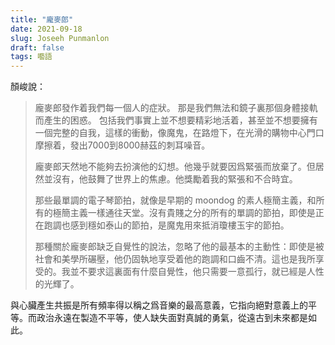 ```yaml
---
title: "龐麥郎"
date: 2021-09-18
slug: Joseeh Punmanlon
draft: false
tags: 囈語
---
```


顏峻說：

>龐麥郎發作着我們每一個人的症狀。
>那是我們無法和鏡子裏那個身體接軌而產生的困惑。
>包括我們事實上並不想要精彩地活着，甚至並不想要擁有一個完整的自我，這樣的衝動，像魔鬼，在路燈下，在光滑的購物中心門口摩擦着，發出7000到8000赫茲的刺耳噪音。
>
>龐麥郎天然地不能夠去扮演他的幻想。他幾乎就要因爲緊張而放棄了。但居然並沒有，他鼓舞了世界上的焦慮。他獎勵着我的緊張和不合時宜。
>
>那些最單調的電子琴節拍，就像是早期的 moondog 的素人極簡主義，和所有的極簡主義一樣通往天堂。沒有貴賤之分的所有的單調的節拍，即使是正在跑調也感到穩如泰山的節拍，是魔鬼用來抵消瓊樓玉宇的節拍。
>
>那種關於龐麥郎缺乏自覺性的說法，忽略了他的最基本的主動性：即使是被社會和美學所碾壓，他仍固執地享受着他的跑調和口齒不清。這也是我所享受的。我並不要求這裏面有什麼自覺性，他只需要一意孤行，就已經是人性的光輝了。

與心臟產生共振是所有頻率得以稱之爲音樂的最高意義，它指向絕對意義上的平等。而政治永遠在製造不平等，使人缺失面對真誠的勇氣，從遠古到未來都是如此。